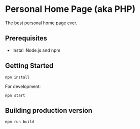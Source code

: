 # Personal Home Page (aka PHP)

The best personal home page ever.

## Prerequisites

- Install Node.js and npm

## Getting Started

```
npm install
```

For development:
```
npm start
```

## Building production version

```
npm run build
```
